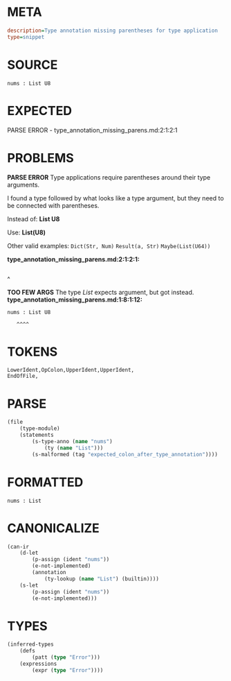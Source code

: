 # META
~~~ini
description=Type annotation missing parentheses for type application
type=snippet
~~~
# SOURCE
~~~roc
nums : List U8
~~~
# EXPECTED
PARSE ERROR - type_annotation_missing_parens.md:2:1:2:1
# PROBLEMS
**PARSE ERROR**
Type applications require parentheses around their type arguments.

I found a type followed by what looks like a type argument, but they need to be connected with parentheses.

Instead of:
    **List U8**

Use:
    **List(U8)**

Other valid examples:
    `Dict(Str, Num)`
    `Result(a, Str)`
    `Maybe(List(U64))`

**type_annotation_missing_parens.md:2:1:2:1:**
```roc

```
^


**TOO FEW ARGS**
The type _List_ expects  argument, but got  instead.
**type_annotation_missing_parens.md:1:8:1:12:**
```roc
nums : List U8
```
       ^^^^



# TOKENS
~~~zig
LowerIdent,OpColon,UpperIdent,UpperIdent,
EndOfFile,
~~~
# PARSE
~~~clojure
(file
	(type-module)
	(statements
		(s-type-anno (name "nums")
			(ty (name "List")))
		(s-malformed (tag "expected_colon_after_type_annotation"))))
~~~
# FORMATTED
~~~roc
nums : List
~~~
# CANONICALIZE
~~~clojure
(can-ir
	(d-let
		(p-assign (ident "nums"))
		(e-not-implemented)
		(annotation
			(ty-lookup (name "List") (builtin))))
	(s-let
		(p-assign (ident "nums"))
		(e-not-implemented)))
~~~
# TYPES
~~~clojure
(inferred-types
	(defs
		(patt (type "Error")))
	(expressions
		(expr (type "Error"))))
~~~
